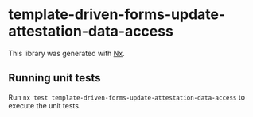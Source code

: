 # template-driven-forms-update-attestation-data-access

This library was generated with [Nx](https://nx.dev).

## Running unit tests

Run `nx test template-driven-forms-update-attestation-data-access` to execute the unit tests.
